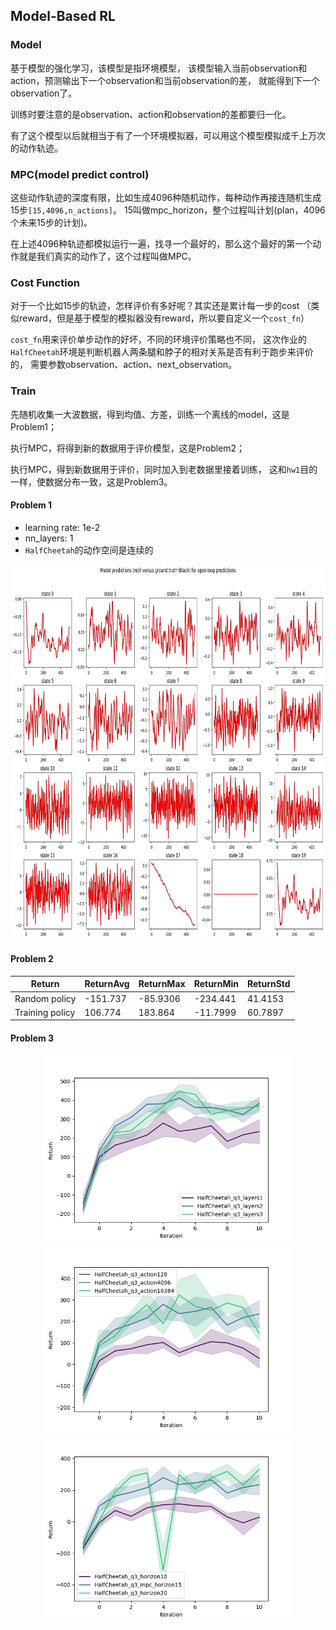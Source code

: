 ## Model-Based RL

### Model

基于模型的强化学习，该模型是指环境模型，
该模型输入当前observation和action，预测输出下一个observation和当前observation的差，
就能得到下一个observation了。

训练时要注意的是observation、action和observation的差都要归一化。

有了这个模型以后就相当于有了一个环境模拟器，可以用这个模型模拟成千上万次的动作轨迹。

### MPC(model predict control)

这些动作轨迹的深度有限，比如生成4096种随机动作，每种动作再接连随机生成15步`[15,4096,n_actions]`。
15叫做mpc_horizon，整个过程叫计划(plan，4096个未来15步的计划)。

在上述4096种轨迹都模拟运行一遍，找寻一个最好的，那么这个最好的第一个动作就是我们真实的动作了，这个过程叫做MPC。

### Cost Function

对于一个比如15步的轨迹，怎样评价有多好呢？其实还是累计每一步的cost
（类似reward，但是基于模型的模拟器没有reward，所以要自定义一个`cost_fn`）

`cost_fn`用来评价单步动作的好坏，不同的环境评价策略也不同，
这次作业的`HalfCheetah`环境是判断机器人两条腿和脖子的相对关系是否有利于跑步来评价的，
需要参数observation、action、next_observation。

### Train

先随机收集一大波数据，得到均值、方差，训练一个离线的model，这是Problem1；

执行MPC，将得到新的数据用于评价模型，这是Problem2；

执行MPC，得到新数据用于评价，同时加入到老数据里接着训练，
这和`hw1`目的一样，使数据分布一致，这是Problem3。


#### Problem 1

- learning rate: 1e-2
- nn_layers: 1
- `HalfCheetah`的动作空间是连续的

<div align=center>
<img src="./data/HalfCheetah_q1_lr1e-2/prediction_000.jpg" height="600px">
</div>

#### Problem 2

| Return          | ReturnAvg | ReturnMax | ReturnMin | ReturnStd |
|-----------------|-----------|-----------|-----------|-----------|
| Random policy   | -151.737  | -85.9306  | -234.441  | 41.4153   |
| Training policy | 106.774   | 183.864   | -11.7999  | 60.7897   |

#### Problem 3

<div align=center>
<img src="./data/HalfCheetah_q3_nn_layers.png" height="300px">
<img src="./data/HalfCheetah_q3_actions.png" height="300px">
<img src="./data/HalfCheetah_q3_mpc_horizon.png" height="300px">
</div>
